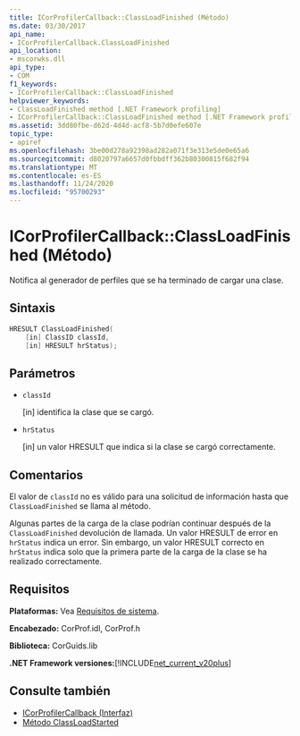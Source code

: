 ```yaml
---
title: ICorProfilerCallback::ClassLoadFinished (Método)
ms.date: 03/30/2017
api_name:
- ICorProfilerCallback.ClassLoadFinished
api_location:
- mscorwks.dll
api_type:
- COM
f1_keywords:
- ICorProfilerCallback::ClassLoadFinished
helpviewer_keywords:
- ClassLoadFinished method [.NET Framework profiling]
- ICorProfilerCallback::ClassLoadFinished method [.NET Framework profiling]
ms.assetid: 3dd80fbe-d62d-4d4d-acf8-5b7d0efe607e
topic_type:
- apiref
ms.openlocfilehash: 3be00d278a92398ad282a071f3e313e5de0e65a6
ms.sourcegitcommit: d8020797a6657d0fbbdff362b80300815f682f94
ms.translationtype: MT
ms.contentlocale: es-ES
ms.lasthandoff: 11/24/2020
ms.locfileid: "95700293"
---
```

# <a name="icorprofilercallbackclassloadfinished-method"></a>ICorProfilerCallback::ClassLoadFinished (Método)

Notifica al generador de perfiles que se ha terminado de cargar una clase.  
  
## <a name="syntax"></a>Sintaxis  
  
```cpp  
HRESULT ClassLoadFinished(  
    [in] ClassID classId,  
    [in] HRESULT hrStatus);  
```  
  
## <a name="parameters"></a>Parámetros

- `classId`

  \[in] identifica la clase que se cargó.

- `hrStatus`

  \[in] un valor HRESULT que indica si la clase se cargó correctamente.

## <a name="remarks"></a>Comentarios  

 El valor de `classId` no es válido para una solicitud de información hasta que `ClassLoadFinished` se llama al método.  
  
 Algunas partes de la carga de la clase podrían continuar después de la `ClassLoadFinished` devolución de llamada. Un valor HRESULT de error en `hrStatus` indica un error. Sin embargo, un valor HRESULT correcto en `hrStatus` indica solo que la primera parte de la carga de la clase se ha realizado correctamente.  
  
## <a name="requirements"></a>Requisitos  

 **Plataformas:** Vea [Requisitos de sistema](../../get-started/system-requirements.md).  
  
 **Encabezado:** CorProf.idl, CorProf.h  
  
 **Biblioteca:** CorGuids.lib  
  
 **.NET Framework versiones:**[!INCLUDE[net_current_v20plus](../../../../includes/net-current-v20plus-md.md)]  
  
## <a name="see-also"></a>Consulte también

- [ICorProfilerCallback (Interfaz)](icorprofilercallback-interface.md)
- [Método ClassLoadStarted](icorprofilercallback-classloadstarted-method.md)
